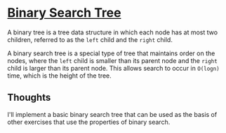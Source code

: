 # [Binary Search Tree](https://en.wikipedia.org/wiki/Binary_tree)

A binary tree is a tree data structure in which each node has at most two
children, referred to as the `left` child and the `right` child.

A binary search tree is a special type of tree that maintains order on the
nodes, where the `left` child is smaller than its parent node and the
`right` child is larger than its parent node.  This allows search to occur
in `O(logn)` time, which is the height of the tree.

## Thoughts

I'll implement a basic binary search tree that can be used as the basis
of other exercises that use the properties of binary search.
